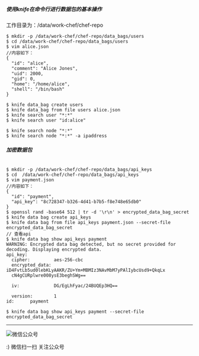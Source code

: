 <!--
author: os4uinfo
head: https://os4u.info/blog/img/sun.png
date: 2017-05-21
title: Chef 数据包使用
tags: Chef
images: https://os4u.info/blog/img/sun.png
category: Chef
status: publish
summary: 了解下Chef data bag。
-->

##### 使用knife在命令行进行数据包的基本操作

工作目录为：/data/work-chef/chef-repo

```
$ mkdir -p /data/work-chef/chef-repo/data_bags/users
$ cd /data/work-chef/chef-repo/data_bags/users
$ vim alice.json
//内容如下：
{
  "id": "alice",
  "comment": "Alice Jones",
  "uid": 2000,
  "gid": 0,
  "home": "/home/alice",
  "shell": "/bin/bash"
}

$ knife data_bag create users
$ knife data_bag from file users alice.json
$ knife search user "*:*"
$ knife search user "id:alice"

$ knife search node "*:*"
$ knife search node "*:*" -a ipaddress
```

##### 加密数据包

```

$ mkdir -p /data/work-chef/chef-repo/data_bags/api_keys
$ cd  /data/work-chef/chef-repo/data_bags/api_keys
$ vim payment.json
//内容如下：
{
  "id": "payment",
  "api_key": "8c728347-b326-4d41-b7b5-f8e748e65db0"
}
$ openssl rand -base64 512 | tr -d '\r\n' > encrypted_data_bag_secret
$ knife data bag create api_keys
$ knife data bag from file api_keys payment.json --secret-file encrypted_data_bag_secret
// 查看api
$ knife data bag show api_keys payment
WARNING: Encrypted data bag detected, but no secret provided for decoding. Displaying encrypted data.
api_key:
  cipher:         aes-256-cbc
  encrypted_data: iD4FvtLb5ud0lebKLyAAKR/ZU+Ym+MBMIz3NAvMbM7yPAlIybcUsd9+QkqLx
  cN4gCURplwre008ysE3beghSWg==

  iv:             DG/EgLhFyac/24BUQEp3HQ==

  version:        1
id:      payment

$ knife data bag show api_keys payment --secret-file encrypted_data_bag_secret

```


*** 

![微信公众号](https://www.os4u.info/wx.jpg) 

:) 微信扫一扫 关注公众号 